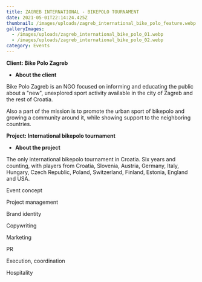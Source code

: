 ```yaml
---
title: ZAGREB INTERNATIONAL - BIKEPOLO TOURNAMENT
date: 2021-05-01T22:14:24.425Z
thumbnail: /images/uploads/zagreb_international_bike_polo_feature.webp
galleryImages:
  - /images/uploads/zagreb_international_bike_polo_01.webp
  - /images/uploads/zagreb_international_bike_polo_02.webp
category: Events
---
```

**Client: Bike Polo Zagreb**

* **About the client** 

Bike Polo Zagreb is an NGO focused on informing and educating the public about a "new", unexplored sport activity available in the city of Zagreb and the rest of Croatia. 

Also a part of the mission is to promote the urban sport of bikepolo and growing a community around it, while showing support to the neighboring countries.  

**Project: International bikepolo tournament**

* **About the project** 

The only international bikepolo tournament in Croatia. Six years and counting, with players from Croatia, Slovenia, Austria, Germany, Italy, Hungary, Czech Republic, Poland, Switzerland, Finland, Estonia, England and USA.   

Event concept

Project management

Brand identity

Copywriting

Marketing

PR

Execution, coordination 

Hospitality